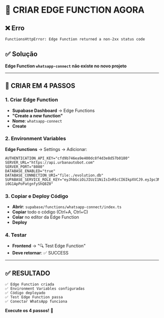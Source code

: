 # 🚀 CRIAR EDGE FUNCTION AGORA

## ❌ Erro
```
FunctionsHttpError: Edge Function returned a non-2xx status code
```

## ✅ Solução
**Edge Function `whatsapp-connect` não existe no novo projeto**

---

## 🚀 CRIAR EM 4 PASSOS

### **1. Criar Edge Function**
- **Supabase Dashboard** → Edge Functions
- **"Create a new function"**
- **Nome**: `whatsapp-connect`
- **Create**

### **2. Environment Variables**
**Edge Functions** → Settings → Adicionar:
```
AUTHENTICATION_API_KEY="cfd9b746ea9e400dc8f4d3e8d57b0180"
SERVER_URL="https://api.urbanautobot.com"
SERVER_PORT="8080"
DATABASE_ENABLED="true"
DATABASE_CONNECTION_URI="file:./evolution.db"
SUPABASE_SERVICE_ROLE_KEY="eyJhbGciOiJIUzI1NiIsInR5cCI6IkpXVCJ9.eyJpc3MiOiJzdXBhYmFzZSIsInJlZiI6ImF4dHZuZ2Fvb2dxYWd3YWNqZWVrIiwicm9sZSI6InNlcnZpY2Vfcm9sZSIsImlhdCI6MTc1ODMwMzI1MywiZXhwIjoyMDczODc5MjUzfQ.NOtKmJIWXlPhEPPLIS_y9-i0G1ApPoPatgnfyShQ8Z0"
```

### **3. Copiar e Deploy Código**
- **Abrir**: `supabase/functions/whatsapp-connect/index.ts`
- **Copiar** todo o código (Ctrl+A, Ctrl+C)
- **Colar** no editor da Edge Function
- **Deploy**

### **4. Testar**
- **Frontend** → "🔍 Test Edge Function"
- **Deve retornar**: ✅ SUCCESS

---

## ✅ RESULTADO
```
✅ Edge Function criada
✅ Environment Variables configuradas
✅ Código deployado
✅ Test Edge Function passa
✅ Conectar WhatsApp funciona
```

**Execute os 4 passos!** 🚀